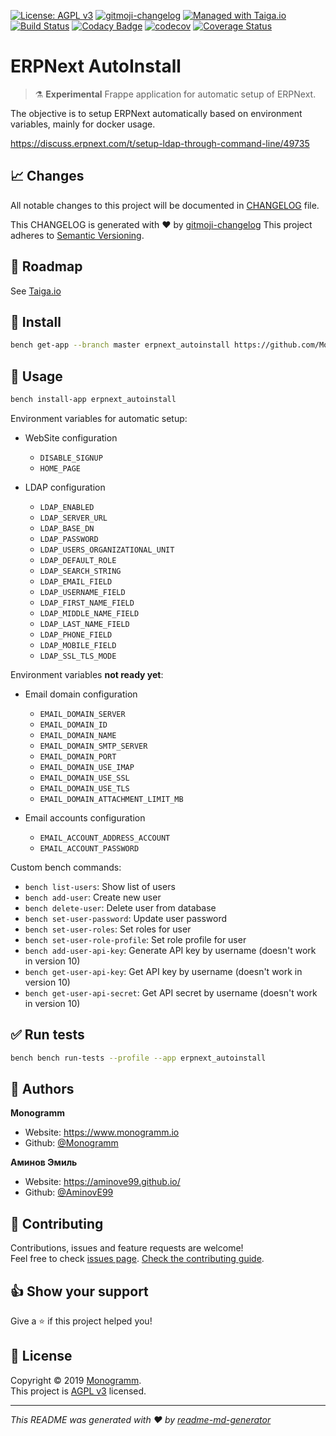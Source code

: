 [![License: AGPL v3][uri_license_image]][uri_license]
[![gitmoji-changelog](https://img.shields.io/badge/Changelog-gitmoji-blue.svg)](https://github.com/frinyvonnick/gitmoji-changelog)
[![Managed with Taiga.io](https://img.shields.io/badge/managed%20with-TAIGA.io-709f14.svg)](https://tree.taiga.io/project/monogrammbot-monogrammerpnext_autoinstall/ "Managed with Taiga.io")
[![Build Status](https://travis-ci.org/Monogramm/erpnext_autoinstall.svg)](https://travis-ci.org/Monogramm/erpnext_autoinstall)
[![Codacy Badge](https://api.codacy.com/project/badge/Grade/c50508ec09f644f590c11e0e50e10a96)](https://www.codacy.com/gh/Monogramm/erpnext_autoinstall?utm_source=github.com&amp;utm_medium=referral&amp;utm_content=Monogramm/erpnext_autoinstall&amp;utm_campaign=Badge_Grade)
[![codecov](https://codecov.io/gh/Monogramm/erpnext_autoinstall/branch/master/graph/badge.svg)](https://codecov.io/gh/Monogramm/erpnext_autoinstall)
[![Coverage Status](https://coveralls.io/repos/github/Monogramm/erpnext_autoinstall/badge.svg?branch=master)](https://coveralls.io/github/Monogramm/erpnext_autoinstall?branch=master)

# ERPNext AutoInstall

> :alembic: **Experimental** Frappe application for automatic setup of ERPNext.

The objective is to setup ERPNext automatically based on environment variables, mainly for docker usage.

<https://discuss.erpnext.com/t/setup-ldap-through-command-line/49735>

## :chart_with_upwards_trend: Changes

All notable changes to this project will be documented in [CHANGELOG](./CHANGELOG.md) file.

This CHANGELOG is generated with :heart: by [gitmoji-changelog](https://github.com/frinyvonnick/gitmoji-changelog)
This project adheres to [Semantic Versioning](https://semver.org/spec/v2.0.0.html).

## :bookmark: Roadmap

See [Taiga.io](https://tree.taiga.io/project/monogrammbot-monogrammerpnext_autoinstall/ "Taiga.io monogrammbot-monogrammerpnext_autoinstall")

## :construction: Install

```sh
bench get-app --branch master erpnext_autoinstall https://github.com/Monogramm/erpnext_autoinstall
```

## :rocket: Usage

```sh
bench install-app erpnext_autoinstall
```

Environment variables for automatic setup:

-   WebSite configuration
    -   `DISABLE_SIGNUP`
    -   `HOME_PAGE`

-   LDAP configuration
    -   `LDAP_ENABLED`
    -   `LDAP_SERVER_URL`
    -   `LDAP_BASE_DN`
    -   `LDAP_PASSWORD`
    -   `LDAP_USERS_ORGANIZATIONAL_UNIT`
    -   `LDAP_DEFAULT_ROLE`
    -   `LDAP_SEARCH_STRING`
    -   `LDAP_EMAIL_FIELD`
    -   `LDAP_USERNAME_FIELD`
    -   `LDAP_FIRST_NAME_FIELD`
    -   `LDAP_MIDDLE_NAME_FIELD`
    -   `LDAP_LAST_NAME_FIELD`
    -   `LDAP_PHONE_FIELD`
    -   `LDAP_MOBILE_FIELD`
    -   `LDAP_SSL_TLS_MODE`

Environment variables **not ready yet**:

-   Email domain configuration
    -   `EMAIL_DOMAIN_SERVER`
    -   `EMAIL_DOMAIN_ID`
    -   `EMAIL_DOMAIN_NAME`
    -   `EMAIL_DOMAIN_SMTP_SERVER`
    -   `EMAIL_DOMAIN_PORT`
    -   `EMAIL_DOMAIN_USE_IMAP`
    -   `EMAIL_DOMAIN_USE_SSL`
    -   `EMAIL_DOMAIN_USE_TLS`
    -   `EMAIL_DOMAIN_ATTACHMENT_LIMIT_MB`


-   Email accounts configuration
    -   `EMAIL_ACCOUNT_ADDRESS_ACCOUNT`
    -   `EMAIL_ACCOUNT_PASSWORD`

Custom bench commands:
-   `bench list-users`: Show list of users
-   `bench add-user`: Create new user
-   `bench delete-user`: Delete user from database
-   `bench set-user-password`: Update user password
-   `bench set-user-roles`: Set roles for user
-   `bench set-user-role-profile`: Set role profile for user
-   `bench add-user-api-key`: Generate API key by username (doesn't work in version 10)
-   `bench get-user-api-key`: Get API key by username (doesn't work in version 10)
-   `bench get-user-api-secret`: Get API secret by username (doesn't work in version 10)

## :white_check_mark: Run tests

```sh
bench bench run-tests --profile --app erpnext_autoinstall
```

## :bust_in_silhouette: Authors

**Monogramm**

-   Website: <https://www.monogramm.io>
-   Github: [@Monogramm](https://github.com/Monogramm)

**Аминов Эмиль**

-   Website: <https://aminove99.github.io/>
-   Github: [@AminovE99](https://github.com/AminovE99)

## :handshake: Contributing

Contributions, issues and feature requests are welcome!<br />Feel free to check [issues page](https://github.com/Monogramm/erpnext_autoinstall/issues).
[Check the contributing guide](./CONTRIBUTING.md).<br />

## :thumbsup: Show your support

Give a :star: if this project helped you!

## :page_facing_up: License

Copyright © 2019 [Monogramm](https://github.com/Monogramm).<br />
This project is [AGPL v3](uri_license) licensed.

* * *

_This README was generated with :heart: by [readme-md-generator](https://github.com/kefranabg/readme-md-generator)_

[uri_license]: http://www.gnu.org/licenses/agpl.html

[uri_license_image]: https://img.shields.io/badge/License-AGPL%20v3-blue.svg
